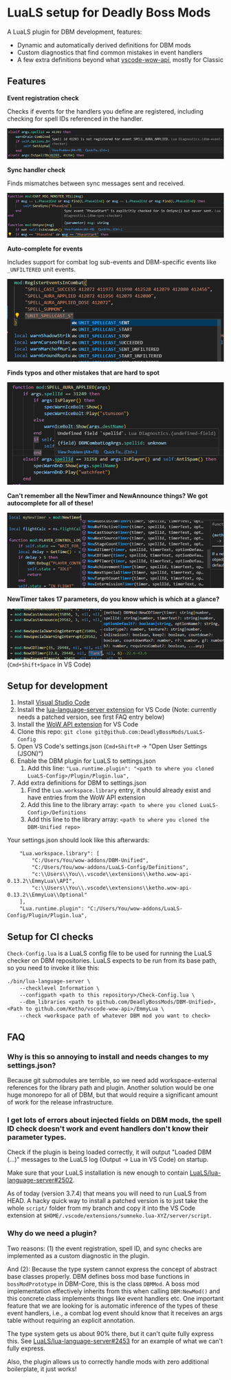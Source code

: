 # LuaLS setup for Deadly Boss Mods

A LuaLS plugin for DBM development, features:

* Dynamic and automatically derived definitions for DBM mods
* Custom diagnostics that find common mistakes in event handlers
* A few extra definitions beyond what [vscode-wow-api](https://github.com/Ketho/vscode-wow-api), mostly for Classic

## Features

**Event registration check**

Checks if events for the handlers you define are registered, including checking for spell IDs referenced in the handler.

![](./Screenshots/SpellID-Missing.png)

**Sync handler check**

Finds mismatches between sync messages sent and received.

![](./Screenshots/Sync-Checker.png)

**Auto-complete for events**

Includes support for combat log sub-events and DBM-specific events like `_UNFILTERED` unit events.

![](./Screenshots/Event-Enum.png)

**Finds typos and other mistakes that are hard to spot**

![](./Screenshots/Event-Handler-Params.png)

**Can't remember all the NewTimer and NewAnnounce things? We got autocomplete for all of these!**

![](./Screenshots/Timers.png)

**NewTimer takes 17 parameters, do you know which is which at a glance?**

![](./Screenshots/Parameters.png)
(`Cmd+Shift+Space` in VS Code)

## Setup for development

1. Install [Visual Studio Code](https://code.visualstudio.com/)
2. Install the [lua-language-server extension](https://marketplace.visualstudio.com/items?itemName=sumneko.lua) for VS Code (Note: currently needs a patched version, see first FAQ entry below)
3. Install the [WoW API extension](https://marketplace.visualstudio.com/items?itemName=ketho.wow-api) for VS Code
4. Clone this repo: `git clone git@github.com:DeadlyBossMods/LuaLS-Config`
5. Open VS Code's settings.json (`Cmd+Shift+P` -> "Open User Settings (JSON)")
6. Enable the DBM plugin for LuaLS to settings.json
	1. Add this line: `"Lua.runtime.plugin": "<path to where you cloned LuaLS-Config>/Plugin/Plugin.lua",`
7. Add extra definitions for DBM to settings.json
	1. Find the `Lua.workspace.library` entry, it should already exist and have entries from the WoW API extension
	2. Add this line to the library array: `<path to where you cloned LuaLS-Config>/Definitions`
	3. Add this line to the library array: `<path to where you cloned the DBM-Unified repo>`

Your settings.json should look like this afterwards:

```
	"Lua.workspace.library": [
		"C:/Users/You/wow-addons/DBM-Unified",
		"C:/Users/You/wow-addons/LuaLS-Config/Definitions",
		"c:\\Users\\You\\.vscode\\extensions\\ketho.wow-api-0.13.2\\EmmyLua\\API",
		"c:\\Users\\You\\.vscode\\extensions\\ketho.wow-api-0.13.2\\EmmyLua\\Optional"
	],
	"Lua.runtime.plugin": "C:/Users/You/wow-addons/LuaLS-Config/Plugin/Plugin.lua",
```

## Setup for CI checks

`Check-Config.lua` is a LuaLS config file to be used for running the LuaLS checker on DBM repositories. LuaLS expects to be run from its base path, so you need to invoke it like this:

```
./bin/lua-language-server \
	--checklevel Information \
	--configpath <path to this repository>/Check-Config.lua \
	--dbm_libraries <path to github.com/DeadlyBossMods/DBM-Unified>,<Path to github.com/Ketho/vscode-wow-api>/EmmyLua \
	--check <workspace path of whatever DBM mod you want to check>
```

## FAQ

### Why is this so annoying to install and needs changes to my settings.json?

Because git submodules are terrible, so we need add workspace-external references for the library path and plugin.
Another solution would be one huge monorepo for all of DBM, but that would require a significant amount of work for the release infrastructure.

### I get lots of errors about injected fields on DBM mods, the spell ID check doesn't work and event handlers don't know their parameter types.

Check if the plugin is being loaded correctly, it will output "Loaded DBM (...)" messages to the LuaLS log (Output -> Lua in VS Code) on startup.

Make sure that your LuaLS installation is new enough to contain [LuaLS/lua-language-server#2502](https://github.com/LuaLS/lua-language-server/pull/2502).

As of today (version 3.7.4) that means you will need to run LuaLS from HEAD.
A hacky quick way to install a patched version is to just take the whole `script/` folder from my branch and copy it into the VS Code extension at `$HOME/.vscode/extensions/sumneko.lua-XYZ/server/script`.

### Why do we need a plugin?

Two reasons: (1) the event registration, spell ID, and sync checks are implemented as a custom diagnostic in the plugin.

And (2): Because the type system cannot express the concept of abstract base classes properly.
DBM defines boss mod base functions in `bossModPrototype` in DBM-Core, this is the class `DBMMod`.
A boss mod implementation effectively inherits from this when calling `DBM:NewMod()` and this concrete class implements things like event handlers etc.
One important feature that we are looking for is automatic inference of the types of these event handlers, i.e., a combat log event should know that it receives an args table without requiring an explicit annotation.

The type system gets us about 90% there, but it can't quite fully express this.
See [LuaLS/lua-language-server#2453](https://github.com/LuaLS/lua-language-server/issues/2453) for an example of what we can't fully express.

Also, the plugin allows us to correctly handle mods with zero additional boilerplate, it just works!
